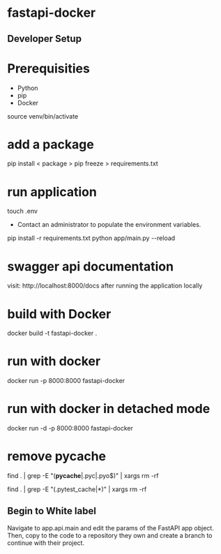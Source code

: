 # fastapi-docker

## Developer Setup
# Prerequisities
- Python
- pip
- Docker

source venv/bin/activate

# add a package
pip install < package >
pip freeze > requirements.txt
 
# run application
touch .env

- Contact an administrator to populate the environment variables.

pip install -r requirements.txt
python app/main.py --reload

# swagger api documentation
visit: http://localhost:8000/docs after running the application locally

# build with Docker
docker build -t fastapi-docker .

# run with docker
docker run -p 8000:8000 fastapi-docker

# run with docker in detached mode
docker run -d -p 8000:8000 fastapi-docker

# remove pycache
find . | grep -E "(__pycache__|\.pyc|\.pyo$)" | xargs rm -rf

find . | grep -E "(.pytest_cache|\*)" | xargs rm -rf

## Begin to White label
Navigate to app.api.main and edit the params of the
FastAPI app object. Then, copy to the code to a repository they own and create a branch to continue
with their project.